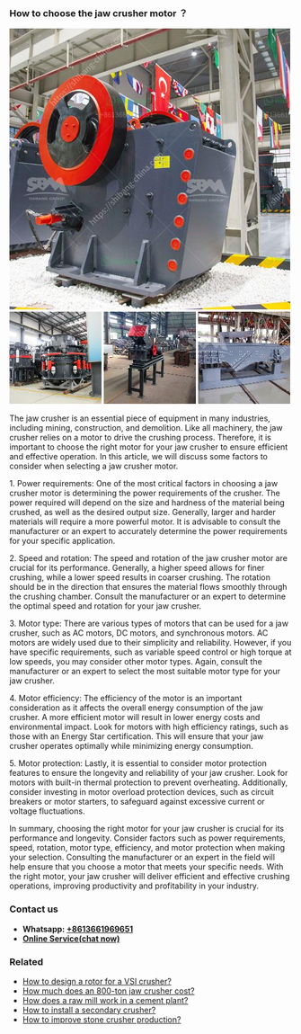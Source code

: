 <h3>How to choose the jaw crusher motor ？</h3><img src='1701745152.jpg' alt=''><p>The jaw crusher is an essential piece of equipment in many industries, including mining, construction, and demolition. Like all machinery, the jaw crusher relies on a motor to drive the crushing process. Therefore, it is important to choose the right motor for your jaw crusher to ensure efficient and effective operation. In this article, we will discuss some factors to consider when selecting a jaw crusher motor.</p><p>1. Power requirements: One of the most critical factors in choosing a jaw crusher motor is determining the power requirements of the crusher. The power required will depend on the size and hardness of the material being crushed, as well as the desired output size. Generally, larger and harder materials will require a more powerful motor. It is advisable to consult the manufacturer or an expert to accurately determine the power requirements for your specific application.</p><p>2. Speed and rotation: The speed and rotation of the jaw crusher motor are crucial for its performance. Generally, a higher speed allows for finer crushing, while a lower speed results in coarser crushing. The rotation should be in the direction that ensures the material flows smoothly through the crushing chamber. Consult the manufacturer or an expert to determine the optimal speed and rotation for your jaw crusher.</p><p>3. Motor type: There are various types of motors that can be used for a jaw crusher, such as AC motors, DC motors, and synchronous motors. AC motors are widely used due to their simplicity and reliability. However, if you have specific requirements, such as variable speed control or high torque at low speeds, you may consider other motor types. Again, consult the manufacturer or an expert to select the most suitable motor type for your jaw crusher.</p><p>4. Motor efficiency: The efficiency of the motor is an important consideration as it affects the overall energy consumption of the jaw crusher. A more efficient motor will result in lower energy costs and environmental impact. Look for motors with high efficiency ratings, such as those with an Energy Star certification. This will ensure that your jaw crusher operates optimally while minimizing energy consumption.</p><p>5. Motor protection: Lastly, it is essential to consider motor protection features to ensure the longevity and reliability of your jaw crusher. Look for motors with built-in thermal protection to prevent overheating. Additionally, consider investing in motor overload protection devices, such as circuit breakers or motor starters, to safeguard against excessive current or voltage fluctuations.</p><p>In summary, choosing the right motor for your jaw crusher is crucial for its performance and longevity. Consider factors such as power requirements, speed, rotation, motor type, efficiency, and motor protection when making your selection. Consulting the manufacturer or an expert in the field will help ensure that you choose a motor that meets your specific needs. With the right motor, your jaw crusher will deliver efficient and effective crushing operations, improving productivity and profitability in your industry.</p><h3>Contact us</h3><ul><li><strong>Whatsapp:&nbsp;<a href="https://wa.me/8613661969651">+8613661969651</a></strong></li><li><a href="https://swt.shibang-china.com/?git&amp;zhl&amp;How to choose the jaw crusher motor ？"><strong>Online Service(chat now)</strong></a></li></ul><h3>Related</h3><ul><li><a href='How to design a rotor for a VSI crusher.md'>How to design a rotor for a VSI crusher?</a></li><li><a href='How much does an 800ton jaw crusher cost.md'>How much does an 800-ton jaw crusher cost?</a></li><li><a href='How does a raw mill work in a cement plant.md'>How does a raw mill work in a cement plant?</a></li><li><a href='How to install a secondary crusher.md'>How to install a secondary crusher?</a></li><li><a href='How to improve stone crusher production.md'>How to improve stone crusher production?</a></li></ul>